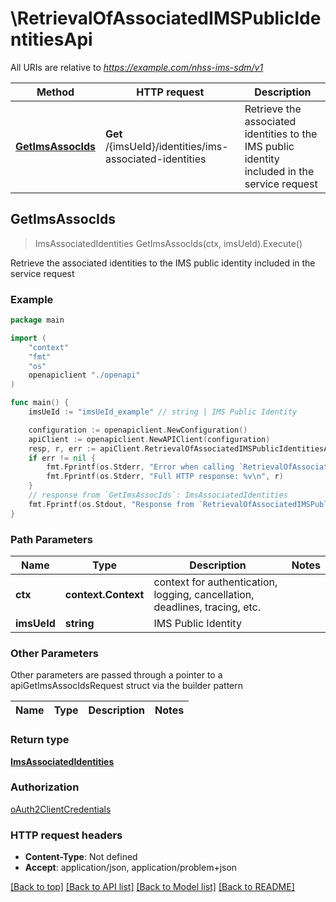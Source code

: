 # \RetrievalOfAssociatedIMSPublicIdentitiesApi

All URIs are relative to *https://example.com/nhss-ims-sdm/v1*

Method | HTTP request | Description
------------- | ------------- | -------------
[**GetImsAssocIds**](RetrievalOfAssociatedIMSPublicIdentitiesApi.md#GetImsAssocIds) | **Get** /{imsUeId}/identities/ims-associated-identities | Retrieve the associated identities to the IMS public identity included in the service request 



## GetImsAssocIds

> ImsAssociatedIdentities GetImsAssocIds(ctx, imsUeId).Execute()

Retrieve the associated identities to the IMS public identity included in the service request 

### Example

```go
package main

import (
    "context"
    "fmt"
    "os"
    openapiclient "./openapi"
)

func main() {
    imsUeId := "imsUeId_example" // string | IMS Public Identity

    configuration := openapiclient.NewConfiguration()
    apiClient := openapiclient.NewAPIClient(configuration)
    resp, r, err := apiClient.RetrievalOfAssociatedIMSPublicIdentitiesApi.GetImsAssocIds(context.Background(), imsUeId).Execute()
    if err != nil {
        fmt.Fprintf(os.Stderr, "Error when calling `RetrievalOfAssociatedIMSPublicIdentitiesApi.GetImsAssocIds``: %v\n", err)
        fmt.Fprintf(os.Stderr, "Full HTTP response: %v\n", r)
    }
    // response from `GetImsAssocIds`: ImsAssociatedIdentities
    fmt.Fprintf(os.Stdout, "Response from `RetrievalOfAssociatedIMSPublicIdentitiesApi.GetImsAssocIds`: %v\n", resp)
}
```

### Path Parameters


Name | Type | Description  | Notes
------------- | ------------- | ------------- | -------------
**ctx** | **context.Context** | context for authentication, logging, cancellation, deadlines, tracing, etc.
**imsUeId** | **string** | IMS Public Identity | 

### Other Parameters

Other parameters are passed through a pointer to a apiGetImsAssocIdsRequest struct via the builder pattern


Name | Type | Description  | Notes
------------- | ------------- | ------------- | -------------


### Return type

[**ImsAssociatedIdentities**](ImsAssociatedIdentities.md)

### Authorization

[oAuth2ClientCredentials](../README.md#oAuth2ClientCredentials)

### HTTP request headers

- **Content-Type**: Not defined
- **Accept**: application/json, application/problem+json

[[Back to top]](#) [[Back to API list]](../README.md#documentation-for-api-endpoints)
[[Back to Model list]](../README.md#documentation-for-models)
[[Back to README]](../README.md)


